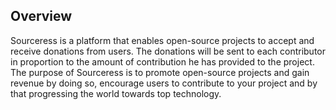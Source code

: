 ## Overview

Sourceress is a platform that enables open-source projects to accept and receive donations from users.
The donations will be sent to each contributor in proportion to the amount of contribution he has provided to the project.
The purpose of Sourceress is to promote open-source projects and gain revenue by doing so, encourage users to contribute to your project and by that progressing the world towards top technology.
